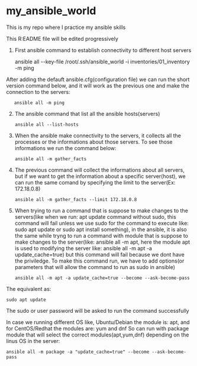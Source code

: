# my_ansible_world
This is my repo where I practice my ansible skills

This R:EADME file will be edited progressively

1. First ansible command to establish connectivity to different host servers


      ansible all --key-file /root/.ssh/ansible_world -i inventories/01_inventory -m ping 

After adding the defauft ansible.cfg(configuration file) we can run the short version command below, and it will work as the previous one and make the connection to the servers:

       ansible all -m ping

2. The ansible command that list all the ansible hosts(servers)

       ansible all --list-hosts

3. When the ansible make connectivity to the servers, it collects all the processes or the informations about those servers. To see those informations we run the command below:

       ansible all -m gather_facts


4. The previous command will collect the informations about all servers, but if we want to get the information about a specific server(host), we can run the same comand by specifying the limit to the server(Ex: 172.18.0.8)

       ansible all -m gather_facts --limit 172.18.0.8

5. When trying to run a command that is suppose to make changes to the servers(like when we run: apt update command without sudo, this command will fail unless we use sudo for the command to execute like: sudo apt update or sudo apt install something), in the ansible, it is also the same while tryng to run a command with module that is suppose to make changes to the server(like: ansible all -m apt, here the module apt is used to modifying the server like:  ansible all -m apt -a update_cache=true) but this command will fail because we dont have the priviledge. To make this command run, we have to add options(or parameters that will allow the command to run as sudo in ansible)

	
       ansible all -m apt -a update_cache=true --become --ask-become-pass

The equivalent as:

	sudo apt update 

The sudo or user password will be asked to run the command successfully

In case we running different OS like, Ubuntu/Debian  the module is: apt, and for CentOS/Redhat the modules are: yum and dnf
So can run with package module that will select the correct modules(apt,yum,dnf) depending on the linus OS in the server:

	ansible all -m package -a "update_cache=true" --become --ask-become-pass
 
